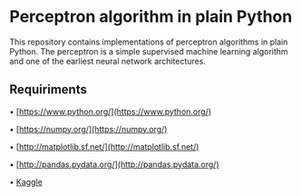 # Perceptron algorithm in plain Python
This repository contains implementations of perceptron algorithms in plain Python. 
The perceptron is a simple supervised machine learning algorithm and one of the earliest neural network architectures. 
## Requiriments
•   [https://www.python.org/](https://www.python.org/)

•   [https://numpy.org/](https://numpy.org/)

•   [http://matplotlib.sf.net/](http://matplotlib.sf.net/)

•   [http://pandas.pydata.org/](http://pandas.pydata.org/)

•   [Kaggle](https://www.kaggle.com/) 
